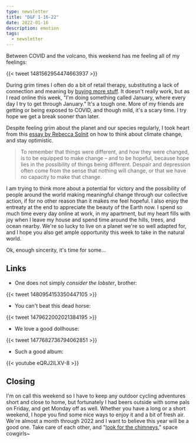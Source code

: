 ```yaml
---
type: newsletter
title: "D&F 1-16-22"
date: 2022-01-16
description: emotion
tags:
  - newsletter
---
```


Between COVID and the volcano, this weekend has me feeling all of my feelings:

{{< tweet 1481562954474663937 >}}

During grim times I often do a bit of retail therapy, substituting a lack of connection and meaning by [buying more stuff](https://www.wired.com/story/a-grand-unified-theory-of-buying-stuff/). It doesn't really work, but as I read online this week, "I'm doing something called January, where every day I try to get through January." It's a tough one. More of my friends are getting or being exposed to COVID, and though mild, it's a scary time. I try hope we get a break sooner than later.

Despite feeling grim about the planet and our species regularly, I took heart from this [essay by Rebecca Solnit](https://www.theguardian.com/environment/2021/nov/18/ten-ways-confront-climate-crisis-without-losing-hope-rebecca-solnit-reconstruction-after-covid) on how to think about climate change, and stay optimistic.

> To remember that things were different, and how they were changed, is to be equipped to make change – and to be hopeful, because hope lies in the possibility of things being different. Despair and depression often come from the sense that nothing will change, or that we have no capacity to make that change.

I am trying to think more about a potential for victory and the possibility of people around the world making meaningful change through our collective action, if for no other reason than it makes me feel hopeful. I also enjoy the entreaty at the end to appreciate the beauty of the Earth now. I spend so much time every day online at work, in my apartment, but my heart fills with joy when I leave my house and spend time around the hills, trees, and ocean nearby. We're so lucky to live on a planet we're so well adapted for, and I hope you also get ample opportunity this week to take in the natural world.

Ok, enough sincerity, it's time for some...

## Links

- One does not simply _consider the lobster_, brother:

{{< tweet 1480954153350447105 >}}

- You can't beat this dead horse:

{{< tweet 1479622002021384195 >}}

- We love a good dollhouse:

{{< tweet 1477682736794062851 >}}

- Such a good album:

{{< youtube eQRJ2lLXV-8 >}}

## Closing

I'm on call this weekend so I have to keep any outdoor cycling adventures short and close to home, but fortunately I had beers outside with some pals on Friday, and get Monday off as well. Whether you have a long or a short weekend, I hope you find some nice ways to enjoy it and a bit of fresh air. We're almost a month through 2022 and I want to believe this year will be a good one. Take care of each other, and "[look for the chimneys](https://gist.github.com/merlinmann/09af1df28d76ba028b0999f66945fd61)," space cowgirls~